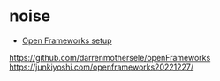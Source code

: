 # noise

* [Open Frameworks setup](https://openframeworks.cc/setup/linux-install/)

https://github.com/darrenmothersele/openFrameworks
https://junkiyoshi.com/openframeworks20221227/
